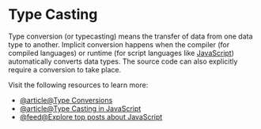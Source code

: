 # Type Casting

Type conversion (or typecasting) means the transfer of data from one data type to another. Implicit conversion happens when the compiler (for compiled languages) or runtime (for script languages like [JavaScript](https://developer.mozilla.org/en-US/docs/Glossary/JavaScript)) automatically converts data types. The source code can also explicitly require a conversion to take place.

Visit the following resources to learn more:

- [@article@Type Conversions](https://javascript.info/type-conversions)
- [@article@Type Casting in JavaScript](https://www.tutorialspoint.com/type-casting-in-javascript)
- [@feed@Explore top posts about JavaScript](https://app.daily.dev/tags/javascript?ref=roadmapsh)
